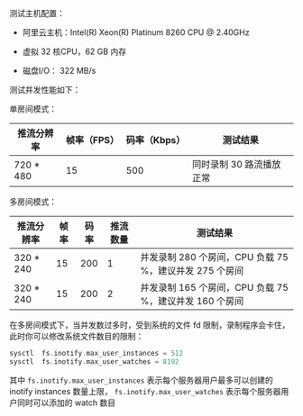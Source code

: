 测试主机配置：

- 阿里云主机：Intel(R) Xeon(R) Platinum 8260 CPU @ 2.40GHz
	
- 虚拟 32 核CPU，62 GB 内存
	
- 磁盘I/O： 322 MB/s
	

测试并发性能如下：


单房间模式：

| 推流分辨率 | 帧率（FPS） | 码率（Kbps） | 测试结果 |
| --- | --- | --- | --- |
| 720 * 480 | 15 | 500 | 同时录制 30 路流播放正常 |


多房间模式：

| 推流分辨率 | 帧率 | 码率 | 推流数量 | 测试结果 |
| --- | --- | --- | --- | --- |
| 320 * 240 | 15 | 200 | 1 | 并发录制 280 个房间，CPU 负载 75 %，建议并发 275 个房间 |
| 320 * 240 | 15 | 200 | 2 | 并发录制 165 个房间，CPU 负载 75 %，建议并发 160 个房间 |


在多房间模式下，当并发数过多时，受到系统的文件 fd 限制，录制程序会卡住，此时你可以修改系统文件数目的限制：

```cpp
sysctl  fs.inotify.max_user_instances = 512
sysctl  fs.inotify.max_user_watches = 8192
```

其中 `fs.inotify.max_user_instances` 表示每个服务器用户最多可以创建的 inotify instances 数量上限， `fs.inotify.max_user_watches` 表示每个服务器用户同时可以添加的 watch 数目